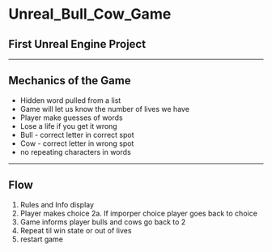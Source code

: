 # Unreal_Bull_Cow_Game
## First Unreal Engine Project
***
## Mechanics of the Game
* Hidden word pulled from a list
* Game will let us know the number of lives we have
* Player make guesses of words
* Lose a life if you get it wrong
* Bull - correct letter in correct spot
* Cow - correct letter in wrong spot
* no repeating characters in words
***
## Flow
1. Rules and Info display
2. Player makes choice
2a. If imporper choice player goes back to choice
3. Game informs player bulls and cows go back to 2
4. Repeat til win state or out of lives
5. restart game
